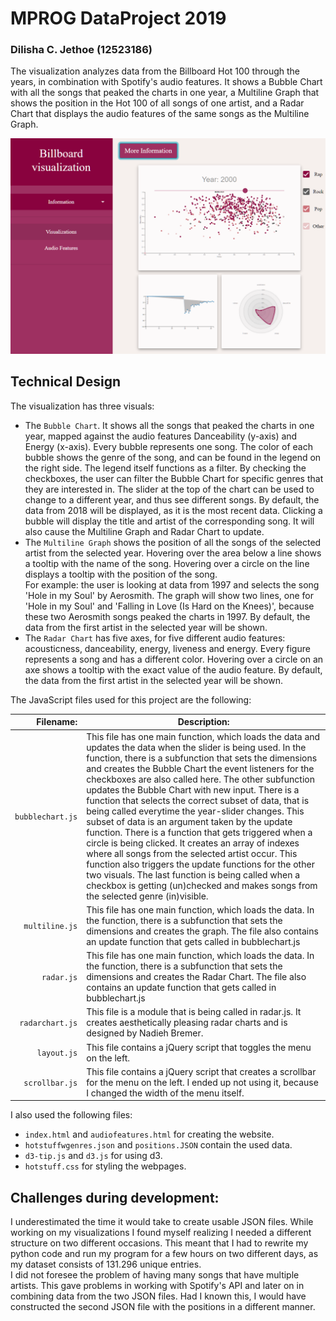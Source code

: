 # MPROG DataProject 2019
### Dilisha C. Jethoe (12523186)

The visualization analyzes data from the Billboard Hot 100 through the years, in combination with Spotify's audio features. It shows a Bubble Chart with all the songs that peaked the charts in one year, a Multiline Graph that shows the position in the Hot 100 of all songs of one artist, and a Radar Chart that displays the audio features of the same songs as the Multiline Graph.

![Image cannot be displayed](assets/demo3.PNG)

## Technical Design

The visualization has three visuals:
* The `Bubble Chart`. It shows all the songs that peaked the charts in one year, mapped against the audio features Danceability (y-axis) and Energy (x-axis). Every bubble represents one song. The color of each bubble shows the genre of the song, and can be found in the legend on the right side. The legend itself functions as a filter. By checking the checkboxes, the user can filter the Bubble Chart for specific genres that they are interested in. The slider at the top of the chart can be used to change to a different year, and thus see different songs. By default, the data from 2018 will be displayed, as it is the most recent data. Clicking a bubble will display the title and artist of the corresponding song. It will also cause the Multiline Graph and Radar Chart to update.
* The `Multiline Graph` shows the position of all the songs of the selected artist from the selected year. Hovering over the area below a line shows a tooltip with the name of the song. Hovering over a circle on the line displays a tooltip with the position of the song. <br>
For example: the user is looking at data from 1997 and selects the song 'Hole in my Soul' by Aerosmith. The graph will show two lines, one for 'Hole in my Soul' and 'Falling in Love (Is Hard on the Knees)', because these two Aerosmith songs peaked the charts in 1997. By default, the data from the first artist in the selected year will be shown.
* The `Radar Chart` has five axes, for five different audio features: acousticness, danceability, energy, liveness and energy. Every figure represents a song and has a different color. Hovering over a circle on an axe shows a tooltip with the exact value of the audio feature. By default, the data from the first artist in the selected year will be shown.

The JavaScript files used for this project are the following:

|          Filename: | Description:                                                                                                                                                                                                                                                                                                                                                                                                                                                                                                                                                                                                                                                                                                                                                                                                                                                                                 |
|-------------------:|----------------------------------------------------------------------------------------------------------------------------------------------------------------------------------------------------------------------------------------------------------------------------------------------------------------------------------------------------------------------------------------------------------------------------------------------------------------------------------------------------------------------------------------------------------------------------------------------------------------------------------------------------------------------------------------------------------------------------------------------------------------------------------------------------------------------------------------------------------------------------------------------|
| ``bubblechart.js`` | This file has one main function, which loads the data and updates the data when the slider is being used. In the function, there is a subfunction that sets the dimensions and creates the Bubble Chart the event listeners for the checkboxes are also called here. The other subfunction updates the Bubble Chart with  new input. There is a function that selects the correct subset of data, that is being called everytime the year-slider changes. This subset of data is an argument taken by the update function. There is a function that gets triggered when a circle is being clicked. It creates an array of indexes where all songs from the selected artist occur. This function also triggers the update functions for the other two visuals. The last function is being called when a checkbox is getting (un)checked and makes songs from the selected genre (in)visible.  |
|   ``multiline.js`` | This file has one main function, which loads the data. In the function, there is a subfunction that sets the dimensions and creates the graph. The file also contains an update function that gets called in bubblechart.js                                                                                                                                                                                                                                                                                                                                                                                                                                                                                                                                                                                                                                                                  |
|       ``radar.js`` | This file has one main function, which loads the data. In the function, there is a subfunction that sets the dimensions and creates the Radar Chart. The file also contains an update function that gets called in bubblechart.js                                                                                                                                                                                                                                                                                                                                                                                                                                                                                                                                                                                                                                                            |
|  ``radarchart.js`` | This file is a module that is being called in radar.js. It creates aesthetically pleasing radar charts and is designed by Nadieh Bremer.                                                                                                                                                                                                                                                                                                                                                                                                                                                                                                                                                                                                                                                                                                                                                     |
| ``layout.js``      | This file contains a jQuery script that toggles the menu on the left.                                                                                                                                                                                                                                                                                                                                                                                                                                                                                                                                                                                                                                                                                                                                                                                                                        |
| ``scrollbar.js``   | This file contains a jQuery script that creates a scrollbar for the menu on the left. I ended up not using it, because I changed the width of the menu itself.                                                                                                                                                                                                                                                                                                                                                                                                                                                                                                                                                                                                                                                                                                                               |

I also used the following files:
* `index.html` and `audiofeatures.html` for creating the website.
* ``hotstuffwgenres.json`` and ``positions.JSON`` contain the used data.
* `d3-tip.js` and `d3.js` for using d3.
* ``hotstuff.css`` for styling the webpages.

## Challenges during development:
I underestimated the time it would take to create usable JSON files. While working on my visualizations I found myself realizing I needed a different structure on two different occasions. This meant that I had to rewrite my python code and run my program for a few hours on two different days, as my dataset consists of 131.296 unique entries. <br>
I did not foresee the problem of having many songs that have multiple artists. This gave problems in working with Spotify's API and later on in combining data from the two JSON files. Had I known this, I would have constructed the second JSON file with the positions in a different manner.  
